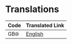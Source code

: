 # Translations

| Code   | Translated Link           |
| ------ | ------------------------- |
| GB🌐   | [English](./../README.md) |
